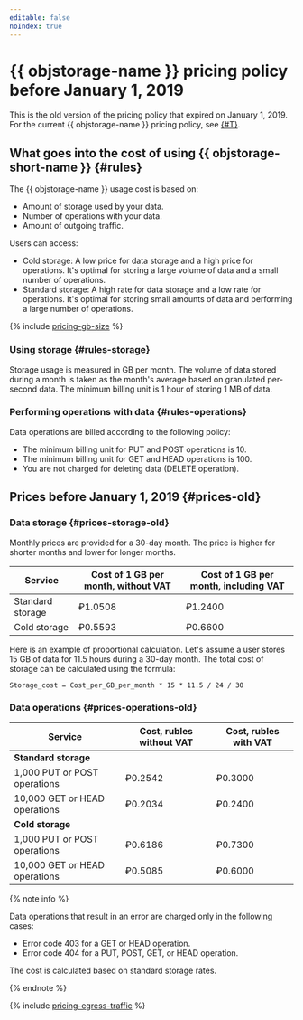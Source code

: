 ```yaml
---
editable: false
noIndex: true
---
```


# {{ objstorage-name }} pricing policy before January 1, 2019

This is the old version of the pricing policy that expired on January 1, 2019. For the current {{ objstorage-name }} pricing policy, see [{#T}](../pricing.md).

## What goes into the cost of using {{ objstorage-short-name }} {#rules}

The {{ objstorage-name }} usage cost is based on:

- Amount of storage used by your data.
- Number of operations with your data.
- Amount of outgoing traffic.

Users can access:

- Cold storage: A low price for data storage and a high price for operations. It's optimal for storing a large volume of data and a small number of operations.
- Standard storage: A high rate for data storage and a low rate for operations. It's optimal for storing small amounts of data and performing a large number of operations.

{% include [pricing-gb-size](../../_includes/pricing-gb-size.md) %}

### Using storage {#rules-storage}

Storage usage is measured in GB per month. The volume of data stored during a month is taken as the month's average based on granulated per-second data. The minimum billing unit is 1 hour of storing 1 MB of data.

### Performing operations with data {#rules-operations}

Data operations are billed according to the following policy:
  - The minimum billing unit for PUT and POST operations is 10.
  - The minimum billing unit for GET and HEAD operations is 100.
  - You are not charged for deleting data (DELETE operation).


## Prices before January 1, 2019 {#prices-old}

### Data storage {#prices-storage-old}

Monthly prices are provided for a 30-day month. The price is higher for shorter months and lower for longer months.

Service | Cost of 1 GB per month, without VAT | Cost of 1 GB per month, including VAT
----- | ----- | -----
Standard storage | ₽1.0508 | ₽1.2400
Cold storage | ₽0.5593 | ₽0.6600

Here is an example of proportional calculation. Let's assume a user stores 15 GB of data for 11.5 hours during a 30-day month. The total cost of storage can be calculated using the formula:

```text
Storage_cost = Cost_per_GB_per_month * 15 * 11.5 / 24 / 30
```

### Data operations {#prices-operations-old}

Service | Cost, rubles without VAT | Cost, rubles with VAT
----- | ----- | -----
**Standard storage** |  |
1,000 PUT or POST operations | ₽0.2542 | ₽0.3000
10,000 GET or HEAD operations | ₽0.2034 | ₽0.2400
**Cold storage** |  |
1,000 PUT or POST operations | ₽0.6186| ₽0.7300
10,000 GET or HEAD operations | ₽0.5085| ₽0.6000

{% note info %}

Data operations that result in an error are charged only in the following cases:
* Error code 403 for a GET or HEAD operation.
* Error code 404 for a PUT, POST, GET, or HEAD operation.

The cost is calculated based on standard storage rates.

{% endnote %}


{% include [pricing-egress-traffic](../../_includes/pricing/pricing-egress-traffic-01012019.md) %}
